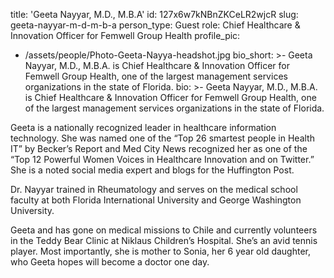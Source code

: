 title: 'Geeta Nayyar, M.D., M.B.A'
id: 127x6w7kNBnZKCeLR2wjcR
slug: geeta-nayyar-m-d-m-b-a
person_type: Guest
role: Chief Healthcare & Innovation Officer for Femwell Group Health
profile_pic:
  - /assets/people/Photo-Geeta-Nayya-headshot.jpg
bio_short: >-
  Geeta Nayyar, M.D., M.B.A. is Chief Healthcare & Innovation Officer for
  Femwell Group Health, one of the largest management services organizations in
  the state of Florida.
bio: >-
  Geeta Nayyar, M.D., M.B.A. is Chief Healthcare & Innovation Officer for
  Femwell Group Health, one of the largest management services organizations in
  the state of Florida.


  Geeta is a nationally recognized leader in healthcare information technology.
  She was named one of the “Top 26 smartest people in Health IT” by Becker’s
  Report and Med City News recognized her as one of the “Top 12 Powerful Women
  Voices in Healthcare Innovation and on Twitter.” She is a noted social media
  expert and blogs for the Huffington Post.

  Dr. Nayyar trained in Rheumatology and serves on the medical school faculty at
  both Florida International University and George Washington University.


  Geeta and has gone on medical missions to Chile and currently volunteers in
  the Teddy Bear Clinic at Niklaus Children’s Hospital. She’s an avid tennis
  player. Most importantly, she is mother to Sonia, her 6 year old daughter, who
  Geeta hopes will become a doctor one day.
